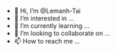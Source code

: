 - 👋 Hi, I’m @Lemanh-Tai
- 👀 I’m interested in ...
- 🌱 I’m currently learning ...
- 💞️ I’m looking to collaborate on ...
- 📫 How to reach me ...

<!---
Lemanh-Tai/Lemanh-Tai is a ✨ special ✨ repository because its `README.md` (this file) appears on your GitHub profile.
You can click the Preview link to take a look at your changes.
--->
